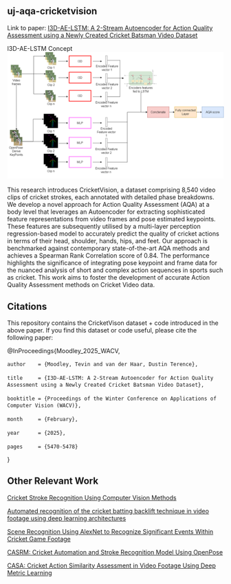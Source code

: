 ## uj-aqa-cricketvision

Link to paper: [I3D-AE-LSTM: A 2-Stream Autoencoder for Action Quality Assessment using a Newly Created Cricket Batsman Video Dataset](https://openaccess.thecvf.com/content/WACV2025/html/Moodley_I3D-AE-LSTM_A_2-Stream_Autoencoder_for_Action_Quality_Assessment_using_a_WACV_2025_paper.html)

I3D-AE-LSTM Concept
![I3D-AE-LSTM](autoencoder_pose_frame.png)

This research introduces CricketVision, a dataset comprising 8,540 video clips of cricket strokes, each annotated with detailed phase breakdowns. We develop a novel approach for Action Quality Assessment (AQA) at a body level that leverages an Autoencoder for extracting sophisticated feature representations from video frames and pose estimated keypoints. These features are subsequently utilised by a multi-layer perception regression-based model to accurately predict the quality of cricket actions in terms of their head, shoulder, hands, hips, and feet. Our approach is benchmarked against contemporary state-of-the-art AQA methods and achieves a Spearman Rank Correlation score of 0.84. The performance highlights the significance of integrating pose keypoint and frame data for the nuanced analysis of short and complex action sequences in sports such as cricket. This work aims to foster the development of accurate Action Quality Assessment methods on Cricket Video data.

## Citations
This repository contains the CricketVison dataset + code introduced in the above paper. If you find this dataset or code useful, please cite the following paper:

@InProceedings{Moodley_2025_WACV,

    author    = {Moodley, Tevin and van der Haar, Dustin Terence},
    
    title     = {I3D-AE-LSTM: A 2-Stream Autoencoder for Action Quality Assessment using a Newly Created Cricket Batsman Video Dataset},
    
    booktitle = {Proceedings of the Winter Conference on Applications of Computer Vision (WACV)},
    
    month     = {February},
    
    year      = {2025},
    
    pages     = {5470-5478}
    
}

## Other Relevant Work
[Cricket Stroke Recognition Using Computer Vision Methods](https://link.springer.com/chapter/10.1007/978-981-15-1465-4_18)

[Automated recognition of the cricket batting backlift technique in video footage using deep learning architectures](https://www.nature.com/articles/s41598-022-05966-6)

[Scene Recognition Using AlexNet to Recognize Significant Events Within Cricket Game Footage](https://link.springer.com/chapter/10.1007/978-3-030-59006-2_9)

[CASRM: Cricket Automation and Stroke Recognition Model Using OpenPose](https://link.springer.com/chapter/10.1007/978-3-030-49904-4_5)

[CASA: Cricket Action Similarity Assessment in Video Footage Using Deep Metric Learning](https://link.springer.com/chapter/10.1007/978-3-031-22321-1_10)

